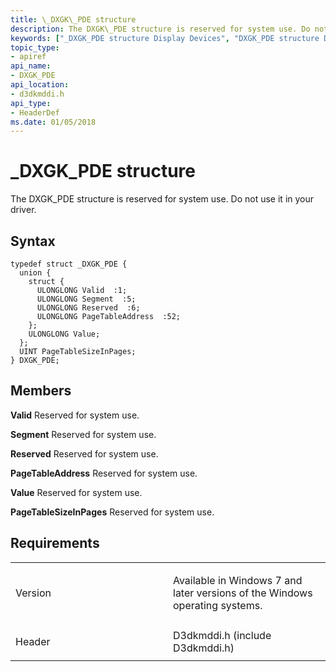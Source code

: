 ```yaml
---
title: \_DXGK\_PDE structure
description: The DXGK\_PDE structure is reserved for system use. Do not use it in your driver.
keywords: ["_DXGK_PDE structure Display Devices", "DXGK_PDE structure Display Devices"]
topic_type:
- apiref
api_name:
- DXGK_PDE
api_location:
- d3dkmddi.h
api_type:
- HeaderDef
ms.date: 01/05/2018
---
```


# \_DXGK\_PDE structure


The DXGK\_PDE structure is reserved for system use. Do not use it in your driver.

## Syntax

```ManagedCPlusPlus
typedef struct _DXGK_PDE {
  union {
    struct {
      ULONGLONG Valid  :1;
      ULONGLONG Segment  :5;
      ULONGLONG Reserved  :6;
      ULONGLONG PageTableAddress  :52;
    };
    ULONGLONG Value;
  };
  UINT PageTableSizeInPages;
} DXGK_PDE;
```

## Members

**Valid**
Reserved for system use.

**Segment**
Reserved for system use.

**Reserved**
Reserved for system use.

**PageTableAddress**
Reserved for system use.

**Value**
Reserved for system use.

**PageTableSizeInPages**
Reserved for system use.

## Requirements

<table>
<colgroup>
<col width="50%" />
<col width="50%" />
</colgroup>
<tbody>
<tr class="odd">
<td align="left"><p>Version</p></td>
<td align="left"><p>Available in Windows 7 and later versions of the Windows operating systems.</p></td>
</tr>
<tr class="even">
<td align="left"><p>Header</p></td>
<td align="left">D3dkmddi.h (include D3dkmddi.h)</td>
</tr>
</tbody>
</table>

 

 





